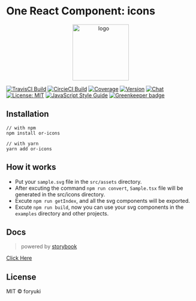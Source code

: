 # One React Component: icons

<p align="center"><img width="150" src="https://cdn.jsdelivr.net/gh/one-react/assets/logo%402x.png" alt="logo"></p>

[![TravisCI Build](https://img.shields.io/travis/one-react/icons.svg)](https://travis-ci.org/one-react/icons)
[![CircieCI Build](https://img.shields.io/circleci/project/github/one-react/icons.svg)](https://circleci.com/gh/one-react/icons)
[![Coverage](https://img.shields.io/codecov/c/github/one-react/icons.svg)](https://codecov.io/gh/one-react/icons) 
[![Version](https://img.shields.io/npm/v/or-icons.svg)](https://www.npmjs.com/package/or-icons)
[![Chat](https://img.shields.io/gitter/room/one-react-org/Lobby.svg)](https://gitter.im/one-react-org/Lobby)
[![License: MIT](https://img.shields.io/badge/License-MIT-brightgreen.svg)](https://opensource.org/licenses/MIT)
[![JavaScript Style Guide](https://img.shields.io/badge/code_style-standard-brightgreen.svg)](https://standardjs.com)
[![Greenkeeper badge](https://badges.greenkeeper.io/one-react/icons.svg)](https://greenkeeper.io/) 

## Installation
```
// with npm
npm install or-icons

// with yarn
yarn add or-icons
```

## How it works

- Put your `sample.svg` file in the `src/assets` directory.
- After excuting the command `npm run convert`, `Sample.tsx` file will be generated in the  src/icons directory.
- Excute `npm run getIndex`, and all the svg components will be exported.
- Excute `npm run build`, now you can use your svg components in the `examples` directory and other projects.

## Docs
> powered by [storybook](https://storybook.js.org/)

[Click Here](https://one-react.github.io/icons)

## License

MIT &copy; foryuki
